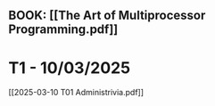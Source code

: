 ## BOOK: [[The Art of Multiprocessor Programming.pdf]]

# T1 - 10/03/2025
[[2025-03-10 T01 Administrivia.pdf]]


